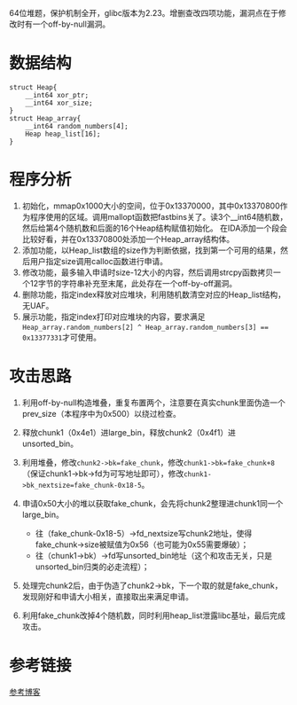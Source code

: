 64位堆题，保护机制全开，glibc版本为2.23。增删查改四项功能，漏洞点在于修改时有一个off-by-null漏洞。

# 数据结构
```C=
struct Heap{
    __int64 xor_ptr;
    __int64 xor_size;
}
struct Heap_array{
    __int64 random_numbers[4];
    Heap heap_list[16];
}
```

# 程序分析
1. 初始化，mmap0x1000大小的空间，位于0x13370000，其中0x13370800作为程序使用的区域。调用mallopt函数把fastbins关了。读3个__int64随机数，然后给第4个随机数和后面的16个Heap结构赋值初始化。
在IDA添加一个段会比较好看，并在0x13370800处添加一个Heap_array结构体。
2. 添加功能，以Heap_list数组的size作为判断依据，找到第一个可用的结果，然后用户指定size调用calloc函数进行申请。
3. 修改功能，最多输入申请时size-12大小的内容，然后调用strcpy函数拷贝一个12字节的字符串补充至末尾，此处存在一个off-by-off漏洞。
4. 删除功能，指定index释放对应堆块，利用随机数清空对应的Heap_list结构，无UAF。
5. 展示功能，指定index打印对应堆块的内容，要求满足`Heap_array.random_numbers[2] ^ Heap_array.random_numbers[3] == 0x13377331`才可使用。

# 攻击思路
1. 利用off-by-null构造堆叠，重复布置两个，注意要在真实chunk里面伪造一个prev_size（本程序中为0x500）以绕过检查。
2. 释放chunk1（0x4e1）进large_bin，释放chunk2（0x4f1）进unsorted_bin。
3. 利用堆叠，修改`chunk2->bk=fake_chunk`，修改`chunk1->bk=fake_chunk+8`（保证chunk1->bk->fd为可写地址即可），修改`chunk1->bk_nextsize=fake_chunk-0x18-5`。
4. 申请0x50大小的堆以获取fake_chunk，会先将chunk2整理进chunk1同一个large_bin。
    * 往（fake_chunk-0x18-5）->fd_nextsize写chunk2地址，使得fake_chunk->size被赋值为0x56（也可能为0x55需要爆破）；
    * 往（chunk1->bk）->fd写unsorted_bin地址（这个和攻击无关，只是unsorted_bin归类的必走流程）；

5. 处理完chunk2后，由于伪造了chunk2->bk，下一个取的就是fake_chunk，发现刚好和申请大小相关，直接取出来满足申请。
6. 利用fake_chunk改掉4个随机数，同时利用heap_list泄露libc基址，最后完成攻击。

# 参考链接
[参考博客](https://bbs.pediy.com/thread-225973.htm#msg_header_h3_6)
